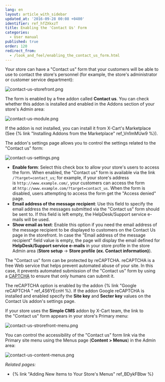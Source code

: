 ```yaml
---
lang: en
layout: article_with_sidebar
updated_at: '2016-09-28 00:08 +0400'
identifier: ref_hfZXkxzT
title: Enabling the 'Contact Us' Form
categories:
  - User manual
published: true
order: 120
redirect_from:
  - /look_and_feel/enabling_the_contact_us_form.html
---
```



Your store can have a "Contact us" form that your customers will be able to use to contact the store's personnel (for example, the store's administrator or customer service department):

![contact-us-storefront.png]({{site.baseurl}}/attachments/ref_hfZXkxzT/contact-us-storefront.png)

The form is enabled by a free addon called **Contact us**. You can check whether this addon is installed and enabled in the Addons section of your store's Admin area:

![contact-us-module.png]({{site.baseurl}}/attachments/ref_hfZXkxzT/contact-us-module.png)

If the addon is not installed, you can install it from X-Cart's Marketplace (See {% link "Installing Addons from the Marketplace" ref_Vn1mMUw9 %}). 

The addon's settings page allows you to control the settings related to the "Contact us" form:

![contact-us-settings.png]({{site.baseurl}}/attachments/ref_hfZXkxzT/contact-us-settings.png)

*   **Enable form**: Select this check box to allow your store's users to access the form. When enabled, the "Contact us" form is available via the link `/?target=contact_us`; for example, if your store's address is `http://www.example.com/`, your customers can access the form at `http://www.example.com/?target=contact_us`. When the form is disabled, users attempting to access the form get the "Access denied" page.
*   **Email address of the message recipient**: Use this field to specify the email address the messages submitted via the "Contact us" form should be sent to. If this field is left empty, the HelpDesk/Support service e-mails will be used.
*   **Show email as text**: Enable this option if you need the email address of the message recipient to be displayed to customers on the Contact Us page in the storefront. In case the "Email address of the message recipient" field value is empty, the page will display the email defined for **HelpDesk/Support service e-mails** in your store profile in the store Admin area (**Store setup** -> **Store profile** **(ex. Contact information)**).

The "Contact us" form can be protected by reCAPTCHA. reCAPTCHA is a free Web service that helps prevent automated abuse of your site. In this case, it prevents automated submission of the "Contact us" form by using a [CAPTCHA](http://www.google.com/recaptcha#captcha) to ensure that only humans can submit it. 

The reCAPTCHA option is enabled by the addon {% link "Google reCAPTCHA " ref_4S6YEcnH %}.
If the addon Google reCAPTCHA is installed and enabled specify the **Site key** and **Secter key** values on the Contact Us addon's settings page.

If your store uses the **Simple CMS** addon by X-Cart team, the link to the "Contact us" form appears in your store's Primary menu: 

![contact-us-strorefront-menu.png]({{site.baseurl}}/attachments/ref_hfZXkxzT/contact-us-strorefront-menu.png)

You can control the accessibility of the "Contact us" form link via the Primary site menu using the Menus page (**Content > Menus**) in the Admin area:

![contact-us-content-menus.png]({{site.baseurl}}/attachments/ref_hfZXkxzT/contact-us-content-menus.png)

_Related pages:_

*   {% link "Adding New Items to Your Store's Menus" ref_BDykFBbw %}

